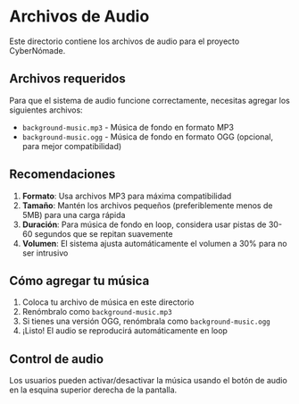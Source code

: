 # Archivos de Audio

Este directorio contiene los archivos de audio para el proyecto CyberNómade.

## Archivos requeridos

Para que el sistema de audio funcione correctamente, necesitas agregar los siguientes archivos:

- `background-music.mp3` - Música de fondo en formato MP3
- `background-music.ogg` - Música de fondo en formato OGG (opcional, para mejor compatibilidad)

## Recomendaciones

1. **Formato**: Usa archivos MP3 para máxima compatibilidad
2. **Tamaño**: Mantén los archivos pequeños (preferiblemente menos de 5MB) para una carga rápida
3. **Duración**: Para música de fondo en loop, considera usar pistas de 30-60 segundos que se repitan suavemente
4. **Volumen**: El sistema ajusta automáticamente el volumen a 30% para no ser intrusivo

## Cómo agregar tu música

1. Coloca tu archivo de música en este directorio
2. Renómbralo como `background-music.mp3`
3. Si tienes una versión OGG, renómbrala como `background-music.ogg`
4. ¡Listo! El audio se reproducirá automáticamente en loop

## Control de audio

Los usuarios pueden activar/desactivar la música usando el botón de audio en la esquina superior derecha de la pantalla.

